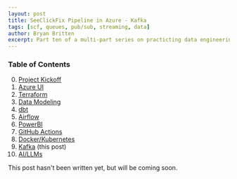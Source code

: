 ```yaml
---
layout: post
title: SeeClickFix Pipeline in Azure - Kafka
tags: [scf, queues, pub/sub, streaming, data]
author: Bryan Britten
excerpt: Part ten of a multi-part series on practicting data engineering skills with SeeClickFix data.
---
```


### Table of Contents
0. [Project Kickoff](https://tibblesnbits.com/scf-kickoff/)  
1. [Azure UI](https://tibblesnbits.com/scf-azure-ui)  
2. [Terraform](https://tibblesnbits.com/scf-terraform)  
3. [Data Modeling](https://tibblesnbits.com/scf-data-modeling)  
4. [dbt](https://tibblesnbits.com/scf-dbt)  
5. [Airflow](https://tibblesnbits.com/scf-airflow)  
6. [PowerBI](https://tibblesnbits.com/scf-powerbi)  
7. [GitHub Actions](https://tibblesnbits.com/scf-github-actions)  
8. [Docker/Kubernetes](https://tibblesnbits.com/scf-docker-kubernetes)  
9. [Kafka](https://tibblesnbits.com/scf-kafka) (this post)  
10. [AI/LLMs](https://tibblesnbits.com/scf-ai)  

This post hasn't been written yet, but will be coming soon.